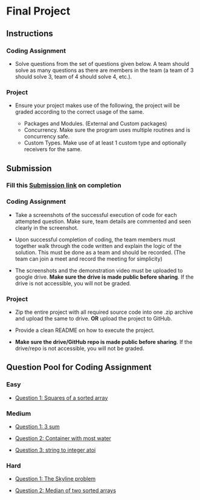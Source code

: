 Final Project
=============

Instructions
------------

### Coding Assignment

-	Solve questions from the set of questions given below. A team should solve as many questions as there are members in the team (a team of 3 should solve 3, team of 4 should solve 4, etc.).

### Project

-	Ensure your project makes use of the following, the project will be graded according to the correct usage of the same.

	-	Packages and Modules. (External and Custom packages)
	-	Concurrency. Make sure the program uses multiple routines and is concurrency safe.
	-	Custom Types. Make use of at least 1 custom type and optionally receivers for the same.

Submission
----------

### Fill this [Submission link](https://forms.office.com/Pages/ResponsePage.aspx?id=AvuQ4oTRjEquScg7BEhZCRe4sIIBpDRAkMKfABkfjsFUQUJMUkczWENIN0wwT0pQVkdaMzdMWk5MMy4u) on completion

### Coding Assignment

-	Take a screenshots of the successful execution of code for each attempted question. Make sure, team details are commented and seen clearly in the screenshot.

-	Upon successful completion of coding, the team members must together walk through the code written and explain the logic of the solution. This must be done as a team and should be recorded. (The team can join a meet and record the meeting for simplicity)

-	The screenshots and the demonstration video must be uploaded to google drive. **Make sure the drive is made public before sharing**. If the drive is not accessible, you will not be graded.

### Project

-	Zip the entire project with all required source code into one .zip archive and upload the same to drive. **OR** upload the project to GitHub.

-	Provide a clean README on how to execute the project.

-	**Make sure the drive/GitHub repo is made public before sharing**. If the drive/repo is not accessible, you will not be graded.

Question Pool for Coding Assignment
-----------------------------------

### Easy

-	[Question 1: Squares of a sorted array](https://leetcode.com/problems/squares-of-a-sorted-array/)

### Medium

-	[Question 1: 3 sum](https://leetcode.com/problems/3sum/)

-	[Question 2: Container with most water](https://leetcode.com/problems/container-with-most-water/)

-	[Question 3: string to integer atoi](https://leetcode.com/problems/string-to-integer-atoi/)

### Hard

-	[Question 1: The Skyline problem](https://leetcode.com/problems/the-skyline-problem/)

-	[Question 2: Median of two sorted arrays](https://leetcode.com/problems/median-of-two-sorted-arrays/)
